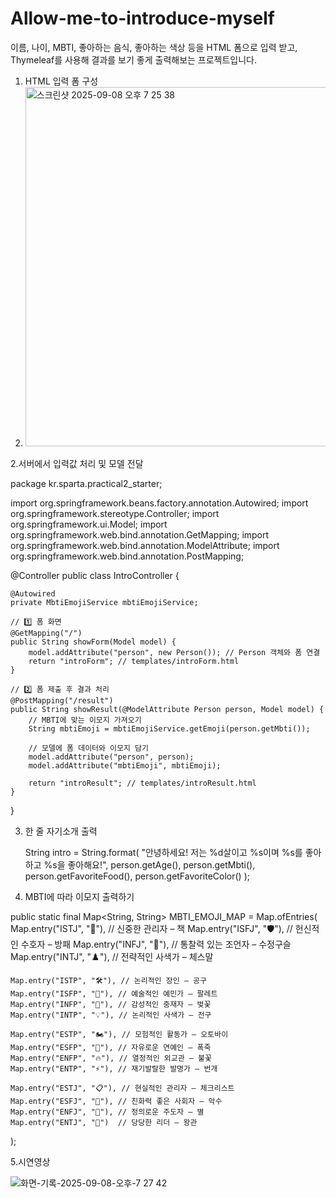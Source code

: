 # Allow-me-to-introduce-myself
이름, 나이, MBTI, 좋아하는 음식, 좋아하는 색상 등을 HTML 폼으로 입력 받고, Thymeleaf를 사용해 결과를 보기 좋게 출력해보는 프로젝트입니다.


1. HTML 입력 폼 구성
2. <img width="503" height="575" alt="스크린샷 2025-09-08 오후 7 25 38" src="https://github.com/user-attachments/assets/4ecab233-97e3-45cd-ad8d-7a5d1fbadbac" />

2.서버에서 입력값 처리 및 모델 전달

package kr.sparta.practical2_starter;

import org.springframework.beans.factory.annotation.Autowired;
import org.springframework.stereotype.Controller;
import org.springframework.ui.Model;
import org.springframework.web.bind.annotation.GetMapping;
import org.springframework.web.bind.annotation.ModelAttribute;
import org.springframework.web.bind.annotation.PostMapping;

@Controller
public class IntroController {

    @Autowired
    private MbtiEmojiService mbtiEmojiService;

    // 1️⃣ 폼 화면
    @GetMapping("/")
    public String showForm(Model model) {
        model.addAttribute("person", new Person()); // Person 객체와 폼 연결
        return "introForm"; // templates/introForm.html
    }

    // 2️⃣ 폼 제출 후 결과 처리
    @PostMapping("/result")
    public String showResult(@ModelAttribute Person person, Model model) {
        // MBTI에 맞는 이모지 가져오기
        String mbtiEmoji = mbtiEmojiService.getEmoji(person.getMbti());

        // 모델에 폼 데이터와 이모지 담기
        model.addAttribute("person", person);
        model.addAttribute("mbtiEmoji", mbtiEmoji);

        return "introResult"; // templates/introResult.html
    }
}


3. 한 줄 자기소개 출력


    String intro = String.format(
                "안녕하세요! 저는 %d살이고 %s이며 %s를 좋아하고 %s을 좋아해요!",
                person.getAge(),
                person.getMbti(),
                person.getFavoriteFood(),
                person.getFavoriteColor()
        );


5. MBTI에 따라 이모지 출력하기


public static final Map<String, String> MBTI_EMOJI_MAP = Map.ofEntries(
    Map.entry("ISTJ", "📘"), // 신중한 관리자 – 책
    Map.entry("ISFJ", "🛡️"), // 헌신적인 수호자 – 방패
    Map.entry("INFJ", "🔮"), // 통찰력 있는 조언자 – 수정구슬
    Map.entry("INTJ", "♟️"), // 전략적인 사색가 – 체스말

    Map.entry("ISTP", "🛠️"), // 논리적인 장인 – 공구
    Map.entry("ISFP", "🎨"), // 예술적인 예민가 – 팔레트
    Map.entry("INFP", "🌸"), // 감성적인 중재자 – 벚꽃
    Map.entry("INTP", "💡"), // 논리적인 사색가 – 전구

    Map.entry("ESTP", "🏍️"), // 모험적인 활동가 – 오토바이
    Map.entry("ESFP", "🎉"), // 자유로운 연예인 – 폭죽
    Map.entry("ENFP", "🔥"), // 열정적인 외교관 – 불꽃
    Map.entry("ENTP", "⚡"), // 재기발랄한 발명가 – 번개

    Map.entry("ESTJ", "📋"), // 현실적인 관리자 – 체크리스트
    Map.entry("ESFJ", "🤝"), // 친화력 좋은 사회자 – 악수
    Map.entry("ENFJ", "🌟"), // 정의로운 주도자 – 별
    Map.entry("ENTJ", "👑")  // 당당한 리더 – 왕관

);

5.시연영상

![화면-기록-2025-09-08-오후-7 27 42](https://github.com/user-attachments/assets/803ee205-698a-445c-878c-42fd2e006bfb)



